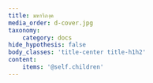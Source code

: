```yaml
---
title: มหาวิภงฺค
media_order: d-cover.jpg
taxonomy:
    category: docs
hide_hypothesis: false
body_classes: 'title-center title-h1h2'
content:
    items: '@self.children'
---
```


